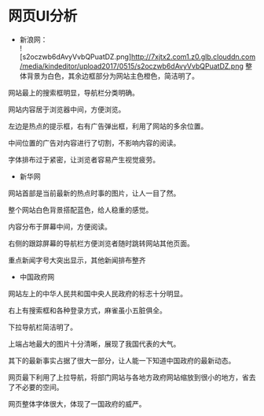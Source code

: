 # 网页UI分析
- 新浪网：   
![s2oczwb6dAvyVvbQPuatDZ.png]http://7xjtx2.com1.z0.glb.clouddn.com/media/kindeditor/upload2017/0515/s2oczwb6dAvyVvbQPuatDZ.png
 整体背景为白色，其余边框部分为网站主色橙色，简洁明了。

网站最上的搜索框明显，导航栏分类明确。

网站内容居于浏览器中间，方便浏览。

左边是热点的提示框，右有广告弹出框，利用了网站的多余位置。

中间位置的广告对内容进行了切割，不影响内容的阅读。

字体排布过于紧密，让浏览者容易产生视觉疲劳。   

- 新华网  

 网站首部是当前最新的热点时事的图片，让人一目了然。

整个网站白色背景搭配蓝色，给人稳重的感觉。

内容分布于屏幕中间，方便阅读。

右侧的跟踪屏幕的导航栏方便浏览者随时跳转网站其他页面。

重点新闻字号大突出显示，其他新闻排布整齐  

- 中国政府网  

 网站左上的中华人民共和国中央人民政府的标志十分明显。

右上有搜索框和各种登录方式，麻雀虽小五脏俱全。

下拉导航栏简洁明了。

上端占地最大的图片十分清晰，展现了我国代表的大气。

其下的最新事实占据了很大一部分，让人能一下知道中国政府的最新动态。

网页最下利用了上拉导航，将部门网站与各地方政府网站缩放到很小的地方，省去了不必要的空间。

网页整体字体很大，体现了一国政府的威严。 
